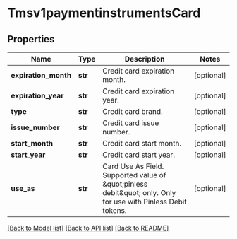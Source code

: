 # Tmsv1paymentinstrumentsCard

## Properties
Name | Type | Description | Notes
------------ | ------------- | ------------- | -------------
**expiration_month** | **str** | Credit card expiration month. | [optional] 
**expiration_year** | **str** | Credit card expiration year. | [optional] 
**type** | **str** | Credit card brand. | [optional] 
**issue_number** | **str** | Credit card issue number. | [optional] 
**start_month** | **str** | Credit card start month. | [optional] 
**start_year** | **str** | Credit card start year. | [optional] 
**use_as** | **str** | Card Use As Field. Supported value of \&quot;pinless debit\&quot; only. Only for use with Pinless Debit tokens. | [optional] 

[[Back to Model list]](../README.md#documentation-for-models) [[Back to API list]](../README.md#documentation-for-api-endpoints) [[Back to README]](../README.md)


